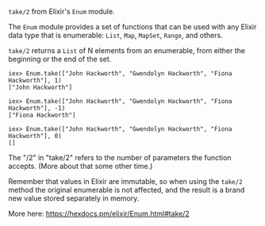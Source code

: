 
`take/2` from Elixir's `Enum` module.

The `Enum` module provides a set of functions that can be used with any Elixir data type that is enumerable: `List`, `Map`, `MapSet`, `Range`, and others.

`take/2` returns a `List` of N elements from an enumerable, from either the beginning or the end of the set.

```
iex> Enum.take(["John Hackworth", "Gwendolyn Hackworth", "Fiona Hackworth"], 1)
["John Hackworth"]

iex> Enum.take(["John Hackworth", "Gwendolyn Hackworth", "Fiona Hackworth"], -1)
["Fiona Hackworth"]

iex> Enum.take(["John Hackworth", "Gwendolyn Hackworth", "Fiona Hackworth"], 0)
[]
```

The "/2" in "take/2" refers to the number of parameters the function accepts. (More about that some other time.)

Remember that values in Elixir are immutable, so when using the `take/2` method the original enumerable is not affected, and the result is a brand new value stored separately in memory.

More here:
https://hexdocs.pm/elixir/Enum.html#take/2
